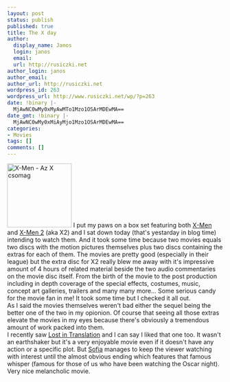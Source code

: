 ```yaml
---
layout: post
status: publish
published: true
title: The X day
author:
  display_name: Janos
  login: janos
  email: 
  url: http://rusiczki.net
author_login: janos
author_email: 
author_url: http://rusiczki.net
wordpress_id: 263
wordpress_url: http://www.rusiczki.net/wp/?p=263
date: !binary |-
  MjAwNC0wMy0xMyAwMTo1Mzo1OSArMDEwMA==
date_gmt: !binary |-
  MjAwNC0wMy0xMiAyMjo1Mzo1OSArMDEwMA==
categories:
- Movies
tags: []
comments: []
---
```

<p><img src="http://www.rusiczki.net/blog/blogpics/xmen_az_xcsomag.jpg" width="150" height="149" border="0" alt="X-Men - Az X csomag" class="postimage" /> I put my paws on a box set featuring both <a href="http://www.imdb.com/title/tt0120903/">X-Men</a> and <a href="http://www.imdb.com/title/tt0290334/">X-Men 2</a> (aka X2) and I sat down today (that's yestarday in blog time) intending to watch them. And it took some time because two movies equals two discs with the motion pictures themselves plus two discs containing the extras for each of them. The movies are pretty good (especially in their league) but the extra disc for X2 really blew me away with it's impressive amount of 4 hours of related material beside the two audio commentaries on the movie disc itself. From the birth of the movie to the post production including in depth coverage of the special effects, costumes, music, concept art galleries, trailers and many many more... Some serious candy for the movie fan in me! It took some time but I checked it all out.<br />
As I said the movies themselves weren't bad either the sequel being the better one of the two in my opionion. Of course that seeing all those extras elevate the movies in my eyes because there's obviously a tremendous amount of work packed into them.<br />
I recently saw <a href="http://www.imdb.com/title/tt0335266/">Lost in Translation</a> and I can say I liked that one too. It wasn't an earthshaker but it's a very enjoyable movie even if it doesn't have any action or a specific plot. But <a href="http://www.imdb.com/name/nm0001068/" title="Sofia Coppola">Sofia</a> manages to keep the viewer watching with interest until the almost obvious ending which features that famous whisper (famous for those of us who have been watching the Oscar night). Very nice melancholic movie.</p>
